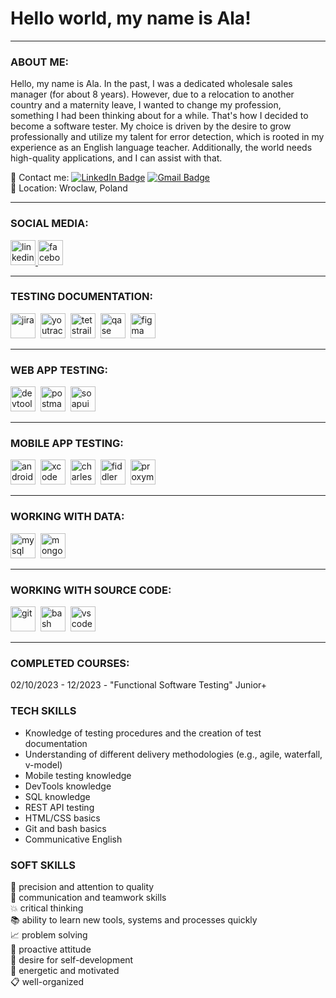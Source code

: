 # Hello world, my name is Ala!

---

### ABOUT ME:

Hello, my name is Ala. In the past, I was a dedicated wholesale sales manager (for about 8 years). However, due to a relocation to another country and a maternity leave, I wanted to change my profession, something I had been thinking about for a while. That's how I decided to become a software tester. My choice is driven by the desire to grow professionally and utilize my talent for error detection, which is rooted in my experience as an English language teacher. Additionally, the world needs high-quality applications, and I can assist with that.

 📩 Contact me: [![LinkedIn Badge](https://img.shields.io/badge/AlaSudneva-blue?style=flat&logo=LinkedIn&logoColor=white)](https://www.linkedin.com/in/ala-sudneva/) [![Gmail Badge](https://img.shields.io/badge/-Gmail-red?style=flat&logo=Gmail&logoColor=white)](mailto:mailforalla@gmail.com)  
 📍 Location: Wroclaw, Poland  

---

### SOCIAL MEDIA:

  <div id="badges">
    <a href="https://www.linkedin.com/in/ala-sudneva/" target="_blank">
      <img src="https://cdn-icons-png.flaticon.com/512/2504/2504799.png" width="40" height="40" alt="linkedin" />
    </a>
    <a href="https://www.facebook.com/alla.vasilyeva.7/" target="_blank">
      <img src="https://upload.wikimedia.org/wikipedia/commons/b/b8/2021_Facebook_icon.svg" width="40" height="40" alt="facebook" />
    </a>
  </div>

---

### TESTING DOCUMENTATION:

<div>
  <img src="https://cdn.jsdelivr.net/gh/devicons/devicon/icons/jira/jira-original.svg" title="jira" alt="jira" width="40" height="40"/>&nbsp
  <img src="https://upload.wikimedia.org/wikipedia/commons/thumb/8/8d/YouTrack_Icon.svg/1024px-YouTrack_Icon.svg.png?20200803082248" title="youtrack" alt="youtrack" width="40" height="40"/>&nbsp
  <img src="https://codahosted.io/packs/21236/unversioned/assets/LOGO/ba1091c59bab89cd2fd0f289622731fe16113d7b00905abe64759c313a4b73b76c1b0426076ed76cb74752234c734131df46992d5b8b48fc13e264240e4f7119f736cfeb64df36ded54b5cbf6198b9cadedf18dd0cac5c7dbcd16e6336c29363cd1292ba" title="testrail" alt="tetstrail" width="40" height="40"/>&nbsp
  <img src="https://luna1.co/eb0187.png" title="qase" alt="qase" width="40" height="40"/>&nbsp
  <img src="https://cdn.jsdelivr.net/gh/devicons/devicon/icons/figma/figma-original.svg" title="figma" alt="figma" width="40" height="40"/>&nbsp
</div>

---

### WEB APP TESTING:

<div>
  <img src="https://d33wubrfki0l68.cloudfront.net/38b5c953a4667366685d55db55d057c86db1fc54/a0fdc/static/acae6b24d940347661ca901ea07f47c1/chrome-dev-logo-icon.png" title="devtools" alt="devtools" width="40" height="40"/>&nbsp
  <img src="https://seeklogo.com/images/P/postman-logo-0087CA0D15-seeklogo.com.png" title="postman" alt="postman" width="40" height="40"/>&nbsp
  <img src="https://static0.smartbear.co/smartbearbrand/media/images/home/soapui-icon.svg" title="soapui" alt="soapui" width="40" height="40"/>&nbsp
</div>

---

### MOBILE APP TESTING:

<div>
  <img src="https://cdn.jsdelivr.net/gh/devicons/devicon/icons/androidstudio/androidstudio-original.svg" title="android-studio" alt="android-studio" width="40" height="40"/>&nbsp
  <img src="https://cdn.jsdelivr.net/gh/devicons/devicon/icons/xcode/xcode-original.svg" title="xcode" alt="xcode" width="40" height="40"/>&nbsp
  <img src="https://cdn.icon-icons.com/icons2/3053/PNG/512/charles_proxy_macos_bigsur_icon_190302.png" title="charles-proxy" alt="charles-proxy" width="40" height="40"/>&nbsp
  <img src="https://www.megaleechers.com/storage/Fiddler-Everywhere-Icon.png" title="fiddler" alt="fiddler" width="40" height="40"/>&nbsp
  <img src="https://pbs.twimg.com/profile_images/1589614420766126080/slAIVDtr_400x400.jpg" title="proxyman" alt="proxyman" width="40" height="40"/>&nbsp
</div>


---

### WORKING WITH DATA:

<div>
  <img src="https://cdn.jsdelivr.net/gh/devicons/devicon/icons/mysql/mysql-original.svg" title="mysql" alt="mysql" width="40" height="40"/>&nbsp
  <img src="https://cdn.jsdelivr.net/gh/devicons/devicon/icons/mongodb/mongodb-original.svg" title="mongodb" alt="mongodb" width="40" height="40"/>&nbsp
</div>

---

### WORKING WITH SOURCE CODE:

<div>
  <img src="https://cdn.jsdelivr.net/gh/devicons/devicon/icons/git/git-original.svg" title="git" alt="git" width="40" height="40"/>&nbsp
  <img src="https://upload.wikimedia.org/wikipedia/commons/thumb/4/4b/Bash_Logo_Colored.svg/1024px-Bash_Logo_Colored.svg.png?20180723054350" title="bash" alt="bash" width="40" height="40"/>&nbsp
  <img src="https://cdn.jsdelivr.net/gh/devicons/devicon/icons/vscode/vscode-original.svg" title="vscode" alt="vscode" width="40" height="40"/>&nbsp
  
</div>

---

 ### COMPLETED COURSES: 
 02/10/2023 - 12/2023 - "Functional Software Testing" Junior+

### TECH SKILLS
* Knowledge of testing procedures and the creation of test documentation  
* Understanding of different delivery methodologies (e.g., agile, waterfall, v-model)  
* Mobile testing knowledge  
* DevTools knowledge  
* SQL knowledge
* REST API testing
* HTML/CSS basics
* Git and bash basics
* Communicative English


### SOFT SKILLS
🔎 precision and attention to quality  
🙌 communication and teamwork skills  
💥 critical thinking  
📚 ability to learn new tools, systems and processes quickly  
📈 problem solving  
🚀 proactive attitude  
🔁 desire for self-development  
🔋 energetic and motivated  
📋 well-organized
